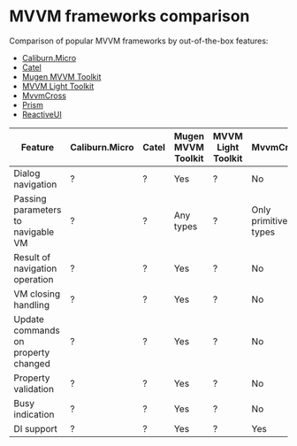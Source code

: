 # MVVM frameworks comparison
Comparison of popular MVVM frameworks by out-of-the-box features:

- [Caliburn.Micro](https://github.com/Caliburn-Micro/Caliburn.Micro)
- [Catel](https://github.com/catel/catel)
- [Mugen MVVM Toolkit](https://github.com/MugenMvvmToolkit/MugenMvvmToolkit)
- [MVVM Light Toolkit](https://mvvmlight.codeplex.com/)
- [MvvmCross](https://github.com/MvvmCross/MvvmCross)
- [Prism](https://github.com/PrismLibrary/Prism)
- [ReactiveUI](https://github.com/reactiveui/ReactiveUI)

Feature | Caliburn.Micro | Catel | Mugen MVVM Toolkit | MVVM Light Toolkit | MvvmCross | Prism | ReactiveUI
--- | --- | --- | --- | --- | --- | --- | ---
Dialog navigation | ? | ? | Yes | ? | No | ? | ?
Passing parameters to navigable VM |  ? | ? | Any types | ? | Only primitives types | ? | ?
Result of navigation operation | ? | ? | Yes | ? | No | ? | ?
VM closing handling | ? | ? | Yes | ? | No | ? | ?
Update commands on property changed | ? | ? | Yes | ? | No | ? | ?
Property validation | ? | ? | Yes | ? | No | ? | ?
Busy indication | ? | ? | Yes | ? | No | ? | ?
DI support | ? | ? | Yes | ? | Yes | ? | ?
